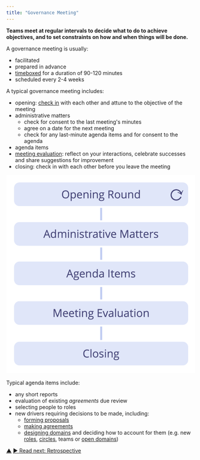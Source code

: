 ```yaml
---
title: "Governance Meeting"
---
```



**Teams meet at regular intervals to decide what to do to achieve objectives, and to set constraints on how and when things will be done.**

A governance meeting is usually:

-   facilitated
-   prepared in advance
-   [timeboxed](timebox-activities.html) for a duration of 90-120 minutes
-   scheduled every 2-4 weeks

A typical governance meeting includes:

-   opening: [check in](check-in.html) with each other and attune to the objective of the meeting
-   administrative matters
    -   check for consent to the last meeting's minutes
    -   agree on a date for the next meeting
    -   check for any last-minute agenda items and for consent to the agenda
-   agenda items
-   [meeting evaluation](evaluate-meetings.html): reflect on your interactions, celebrate successes and share suggestions for improvement
-   closing: check in with each other before you leave the meeting

![Phases of a governance meeting](img/meetings/governance-meeting.png)

Typical agenda items include:

-   any short reports
-   evaluation of existing <dfn data-info="Agreement: An agreed upon guideline, process, protocol or policy designed to guide the flow of value.">agreements</dfn> due review
-   selecting people to roles
-   new drivers requiring decisions to be made, including:
    -   [forming proposals](co-create-proposals.html)
    -   [making agreements](consent-decision-making.html)
    -   [designing domains](clarify-and-develop-domains.html) and deciding how to account for them (e.g. new [roles](role.html), [circles](circle.html), teams or [open domains](open-domain.html))




<div class="bottom-nav">
<a href="focused-interactions.html" title="Up: Focused Interactions">▲</a> <a href="retrospective.html" title="">▶ Read next: Retrospective</a>
</div>
